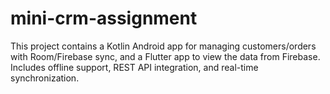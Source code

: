 # mini-crm-assignment
This project contains a Kotlin Android app for managing customers/orders with Room/Firebase sync, and a Flutter app to view the data from Firebase. Includes offline support, REST API integration, and real-time synchronization.
